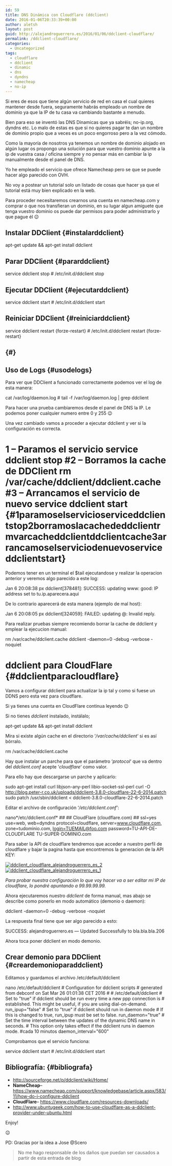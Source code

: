 ```yaml
---
id: 59
title: DNS Dinámica con Cloudflare (ddclient)
date: 2016-01-06T20:33:39+00:00
author: aletsh
layout: post
guid: http://alejandroguerrero.es/2016/01/06/ddclient-cloudflare/
permalink: /ddclient-cloudflare/
categories:
  - Uncategorized
tags:
  - cloudflare
  - ddclient
  - dinamic
  - dns
  - dyndns
  - namecheap
  - no-ip
---
```

Si eres de esos que tiene algún servicio de red en casa el cual quieres mantener desde fuera, seguramente habrás empleado un nombre de dominio ya que la IP de tu casa va cambiando bastante a menudo.

Bien para eso se inventó las DNS Dinamicas que ya sabréis; no-ip.org, dyndns etc. Lo malo de estas es que si no quieres pagar te dan un nombre de dominio propio que a veces es un poco engorroso pero a la vez cómodo.

Como la mayoría de nosotros ya tenemos un nombre de dominio alojado en algún lugar os propongo una solución para que vuestro dominio apunte a la ip de vuestra casa / oficina siempre y no pensar más en cambiar la ip manualmente desde el panel de DNS.

Yo he empleado el servicio que ofrece Namecheap pero se que se puede hacer algo parecido con OVH.

No voy a postear un tutorial solo un listado de cosas que hacer ya que el tutorial está muy bien explicado en la web.

Para proceder necesitaremos crearnos una cuenta en namecheap.com y comprar o que nos transfieran un dominio, en su lugar algun amiguete que tenga vuestro dominio os puede dar permisos para poder administrarlo y que pague él 😉</p> 

## Instalar DDClient {#instalarddclient}

apt-get update && apt-get install ddclient

## Parar DDClient {#pararddclient}

service ddclient stop # /etc/init.d/ddclient stop

## Ejecutar DDClient {#ejecutarddclient}

service ddclient start # /etc/init.d/ddclient start

## Reiniciar DDClient {#reiniciarddclient}

service ddclient restart {forze-restart} # /etc/init.d/ddclient restart {forze-restart}

##  {#}

## Uso de Logs {#usodelogs}

Para ver que DDClient a funcionado correctamente podemos ver el log de esta manera:

cat /var/log/daemon.log # tail -f /var/log/daemon.log | grep ddclient

Para hacer una prueba cambiaremos desde el panel de DNS la IP. Le podemos poner cualquier numero entre 0 y 255 😉

Una vez cambiado vamos a proceder a ejecutar ddclient y ver si la configuración es correcta.

# 1 &#8211; Paramos el servicio service ddclient stop #2 &#8211; Borramos la cache de DDClient rm /var/cache/ddclient/ddclient.cache #3 &#8211; Arrancamos el servicio de nuevo service ddclient start {#1paramoselservicioserviceddclientstop2borramoslacachededdclientrmvarcacheddclientddclientcache3arrancamoselserviciodenuevoserviceddclientstart}

Podemos tener en un terminal el $tail ejecutandose y realizar la operacion anterior y veremos algo parecido a este log:

Jan 6 20:08:38 px ddclient[378481]: SUCCESS: updating www: good: IP address set to tu.ip.aparecera.aqui

De lo contrario aparecerá de esta manera (ejemplo de mal host):

Jan 6 20:08:05 px ddclient[324059]: FAILED: updating @: Invalid reply.

Para realizar pruebas siempre recomiendo borrar la cache de ddclient y emplear la ejecucion manual:

rm /var/cache/ddclient.cache ddclient -daemon=0 -debug -verbose -noquiet</p> 

# ddclient para CloudFlare {#ddclientparacloudflare}

Vamos a configurar ddclient para actualizar la ip tal y como si fuese un DDNS pero esta vez para cloudflare.

Si ya tienes una cuenta en CloudFlare continua leyendo 😉

Si no tienes _ddclient_ instalado, instálalo;

apt-get update && apt-get install ddclient

Mira si existe algún cache en el directorio ‘_/var/cache/ddclient_‘ si es así bórralo.

rm /var/cache/ddclient.cache

Hay que instalar un parche para que el parámetro ‘_protocol_‘ que va dentro del _ddclient.conf_ acepte ‘_cloudflare_‘ como valor.

Para ello hay que descargarse un parche y aplicarlo:

sudo apt-get install curl libjson-any-perl libio-socket-ssl-perl curl -O <http://blog.peter-r.co.uk/uploads/ddclient-3.8.0-cloudflare-22-6-2014.patch> sudo patch /usr/sbin/ddclient < ddclient-3.8.0-cloudflare-22-6-2014.patch

Editar el archivo de configuración ‘_/etc/ddclient.conf’_:

nano\*/etc/ddclient.conf\* ## ## CloudFlare (cloudflare.com) ## ssl=yes use=web, web=dyndns protocol=cloudflare, server=www.cloudflare.com, zone=tudominio.com, <login=TUEMAIL@foo.com> password=TU-API-DE-CLOUDFLARE TU-SUPER-DOMINIO.com

Para saber la API de cloudflare tendremos que acceder a nuestro perfil de cloudflare y bajar la pagina hasta que encontremos la generacion de la API KEY:

[![ddclient_cloudflare_alejandroguerrero_es_2](/content/images/2016/01/ddclient_cloudflare_alejandroguerrero_es_2.png)](/dns-dinamica-con-namecheap/ddclient_cloudflare_alejandroguerrero_es_2/) [![ddclient_cloudflare_alejandroguerrero_es_1](/content/images/2016/01/ddclient_cloudflare_alejandroguerrero_es_1.png)](/dns-dinamica-con-namecheap/ddclient_cloudflare_alejandroguerrero_es_1/)</p> 

_Para probar nuestra configuración lo que voy hacer va a ser editar mi IP de cloudflare, lo pondré apuntando a 99.99.99.99._

Ahora ejecutaremos nuestro _ddclient_ de forma manual, mas abajo se describe como ponerlo en modo automático (demonio o daemon):

ddclient -daemon=0 -debug -verbose -noquiet

La respuesta final tiene que ser algo parecido a esto:

SUCCESS: alejandroguerrero.es &#8212; Updated Successfully to bla.bla.bla.206

Ahora toca poner ddclient en modo demonio.

## Crear demonio para DDClient {#creardemonioparaddclient}

Editamos y guardamos el archivo /etc/default/ddclient

nano /etc/default/ddclient # Configuration for ddclient scripts # generated from debconf on Sat Mar 26 01:01:38 CET 2016 # # /etc/default/ddclient # Set to "true" if ddclient should be run every time a new ppp connection is # established. This might be useful, if you are using dial-on-demand. run\_ipup="false" # Set to "true" if ddclient should run in daemon mode # If this is changed to true, run\_ipup must be set to false. run\_daemon="true" # Set the time interval between the updates of the dynamic DNS name in seconds. # This option only takes effect if the ddclient runs in daemon mode. #cada 10 minutos daemon\_interval="600"

Comprobamos que el servicio funciona:

service ddclient start # /etc/init.d/ddclient start</p> 

## Bibliografía: {#bibliografa}

  * <http://sourceforge.net/p/ddclient/wiki/Home/>
  * **NameCheap**&#8211; <https://www.namecheap.com/support/knowledgebase/article.aspx/583/11/how-do-i-configure-ddclient>
  * **CloudFlare**&#8211; <https://www.cloudflare.com/resources-downloads/>
  * <http://www.ubuntugeek.com/how-to-use-cloudflare-as-a-ddclient-provider-under-ubuntu.html>

Enjoy!

😉

PD: Gracias por la idea a Jose @Scero

> No me hago responsable de los daños que puedan ser causados a partir de esta entrada de blog